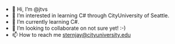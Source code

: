 - 👋 Hi, I’m @jtvs
- 👀 I’m interested in learning C# through CityUniversity of Seattle.
- 🌱 I’m currently learning C#.
- 💞️ I’m looking to collaborate on not sure yet!  :-)
- 📫 How to reach me sternjay@cityuniversity.edu

<!---
jtvs/jtvs is a ✨ special ✨ repository because its `README.md` (this file) appears on your GitHub profile.
You can click the Preview link to take a look at your changes.
--->
